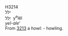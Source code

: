 <body>
  <p>H3214<br>  ילל  <br> יְלֵל  ‎  y<sup>e</sup>lêl  <br><i>yel-ale‘ </i><br>From <a href="h3213.htm">3213</a>  a <i>howl: - </i>howling.<br></p>
 </body>